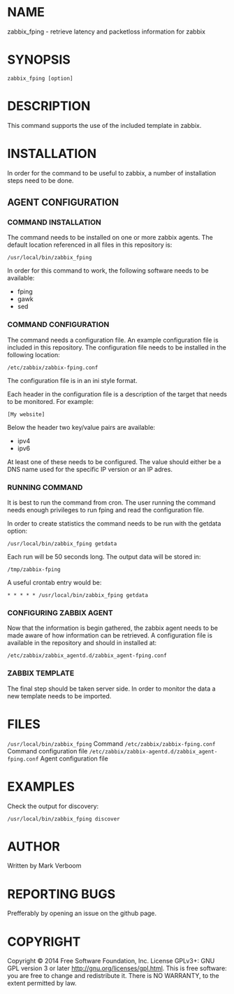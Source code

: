 # NAME

zabbix_fping - retrieve latency and packetloss information for zabbix

# SYNOPSIS

`zabbix_fping [option]`

# DESCRIPTION

This command supports the use of the included template in zabbix.

# INSTALLATION

In order for the command to be useful to zabbix, a number of installation steps
need to be done.

## AGENT CONFIGURATION

### COMMAND INSTALLATION

The command needs to be installed on one or more zabbix agents. The default location
referenced in all files in this repository is:

`/usr/local/bin/zabbix_fping`

In order for this command to work, the following software needs to be available:

* fping
* gawk
* sed

### COMMAND CONFIGURATION

The command needs a configuration file. An example configuration file is included
in this repository. The configuration file needs to be installed in the following
location:

`/etc/zabbix/zabbix-fping.conf`

The configuration file is in an ini style format.

Each header in the configuration file is a description of the target that needs to
be monitored. For example:

`[My website]`

Below the header two key/value pairs are available:

* ipv4
* ipv6

At least one of these needs to be configured. The value should either be a DNS
name used for the specific IP version or an IP adres.

### RUNNING COMMAND

It is best to run the command from cron. The user running the command needs enough
privileges to run fping and read the configuration file.

In order to create statistics the command needs to be run with the getdata option:

`/usr/local/bin/zabbix_fping getdata`

Each run will be 50 seconds long. The output data will be stored in:

`/tmp/zabbix-fping`

A useful crontab entry would be:

`* * * * * /usr/local/bin/zabbix_fping getdata`

### CONFIGURING ZABBIX AGENT

Now that the information is begin gathered, the zabbix agent needs to be made aware
of how information can be retrieved. A configuration file is available in the
repository and should in installed at:

`/etc/zabbix/zabbix_agentd.d/zabbix_agent-fping.conf`

### ZABBIX TEMPLATE

The final step should be taken server side. In order to monitor the data a new
template needs to be imported.

# FILES

`/usr/local/bin/zabbix_fping` Command
`/etc/zabbix/zabbix-fping.conf` Command configuration file
`/etc/zabbix/zabbix-agentd.d/zabbix_agent-fping.conf` Agent configuration file

# EXAMPLES

Check the output for discovery:

`/usr/local/bin/zabbix_fping discover`

# AUTHOR

Written by Mark Verboom

# REPORTING BUGS

Prefferably by opening an issue on the github page.

# COPYRIGHT

Copyright  ©  2014  Free Software Foundation, Inc.  License GPLv3+: GNU
GPL version 3 or later <http://gnu.org/licenses/gpl.html>.
This is free software: you are free  to  change  and  redistribute  it.
There is NO WARRANTY, to the extent permitted by law.
